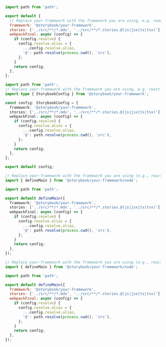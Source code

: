```js filename=".storybook/main.js" renderer="common" language="js" tabTitle="CSF 3"
import path from 'path';

export default {
  // Replace your-framework with the framework you are using, e.g. react-webpack5, nextjs, angular, etc.
  framework: '@storybook/your-framework',
  stories: ['../src/**/*.mdx', '../src/**/*.stories.@(js|jsx|ts|tsx)'],
  webpackFinal: async (config) => {
    if (config.resolve) {
      config.resolve.alias = {
        ...config.resolve.alias,
        '@': path.resolve(process.cwd(), 'src'),
      };
    }
    return config;
  },
};
```

```ts filename=".storybook/main.ts" renderer="common" language="ts" tabTitle="CSF 3"
import path from 'path';
// Replace your-framework with the framework you are using, e.g. react-webpack5, nextjs, angular, etc.
import type { StorybookConfig } from '@storybook/your-framework';

const config: StorybookConfig = {
  framework: '@storybook/your-framework',
  stories: ['../src/**/*.mdx', '../src/**/*.stories.@(js|jsx|ts|tsx)'],
  webpackFinal: async (config) => {
    if (config.resolve) {
      config.resolve.alias = {
        ...config.resolve.alias,
        '@': path.resolve(process.cwd(), 'src'),
      };
    }
    return config;
  },
};

export default config;
```

```ts filename=".storybook/main.ts" renderer="react" language="ts" tabTitle="CSF Next 🧪"
// Replace your-framework with the framework you are using (e.g., react-vite, nextjs, nextjs-vite)
import { defineMain } from '@storybook/your-framework/node';

import path from 'path';

export default defineMain({
  framework: '@storybook/your-framework',
  stories: ['../src/**/*.mdx', '../src/**/*.stories.@(js|jsx|ts|tsx)'],
  webpackFinal: async (config) => {
    if (config.resolve) {
      config.resolve.alias = {
        ...config.resolve.alias,
        '@': path.resolve(process.cwd(), 'src'),
      };
    }
    return config;
  },
});
```

<!-- JS snippets still needed while providing both CSF 3 & Next -->

```js filename=".storybook/main.js" renderer="react" language="js" tabTitle="CSF Next 🧪"
// Replace your-framework with the framework you are using (e.g., react-vite, nextjs, nextjs-vite)
import { defineMain } from '@storybook/your-framework/node';

import path from 'path';

export default defineMain({
  framework: '@storybook/your-framework',
  stories: ['../src/**/*.mdx', '../src/**/*.stories.@(js|jsx|ts|tsx)'],
  webpackFinal: async (config) => {
    if (config.resolve) {
      config.resolve.alias = {
        ...config.resolve.alias,
        '@': path.resolve(process.cwd(), 'src'),
      };
    }
    return config;
  },
});
```

